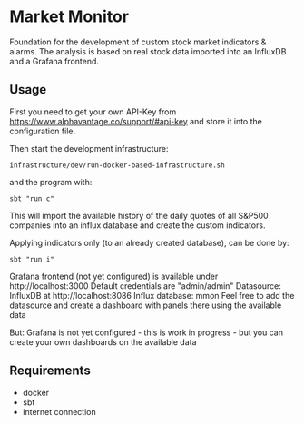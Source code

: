 Market Monitor
==============

Foundation for the development of custom stock market indicators & alarms.
The analysis is based on real stock data imported into an InfluxDB and a Grafana frontend.

Usage
-----
First you need to get your own API-Key from https://www.alphavantage.co/support/#api-key and store it into the configuration file.

Then start the development infrastructure:

    infrastructure/dev/run-docker-based-infrastructure.sh

and the program with:

    sbt "run c"
This will import the available history of the daily quotes of all S&P500 companies into an influx database and create the custom indicators.  

Applying indicators only (to an already created database), can be done by:
    
    sbt "run i" 

Grafana frontend (not yet configured) is available under http://localhost:3000
Default credentials are "admin/admin"
Datasource: InfluxDB at http://localhost:8086
Influx database: mmon 
Feel free to add the datasource and create a dashboard with panels there using the available data

But: Grafana is not yet configured - this is work in progress - but you can create your own dashboards on the available data
 
Requirements
------------
- docker
- sbt
- internet connection 

